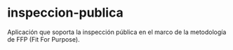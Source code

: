 # inspeccion-publica
Aplicación que soporta la inspección pública en el marco de la metodología de FFP (Fit For Purpose).
